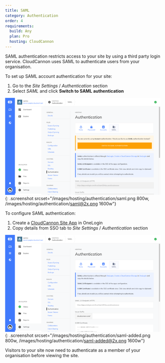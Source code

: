 ```yaml
---
title: SAML
category: Authentication
order: 4
requirements:
  build: Any
  plan: Pro
  hosting: CloudCannon
---
```


SAML authentication restricts access to your site by using a third party login service. CloudCannon uses SAML to authenticate users from your organisation.

To set up SAML account authentication for your site:

1. Go to the *Site Settings* / *Authentication* section
2. Select *SAML* and click **Switch to SAML authentication**

![SAML authentication](/images/hosting/authentication/saml.png){: .screenshot srcset="/images/hosting/authentication/saml.png 800w, /images/hosting/authentication/saml@2x.png 1600w"}

To configure SAML authentication:

1. Create a [CloudCannon Site App](https://www.onelogin.com/connector/cloudcannonsite-single-sign-on) in OneLogin
2. Copy details from SSO tab to *Site Settings* / *Authentication* section

![Adding SAML configuration](/images/hosting/authentication/saml-added.png){: .screenshot srcset="/images/hosting/authentication/saml-added.png 800w, /images/hosting/authentication/saml-added@2x.png 1600w"}

Visitors to your site now need to authenticate as a member of your organisation before viewing the site.